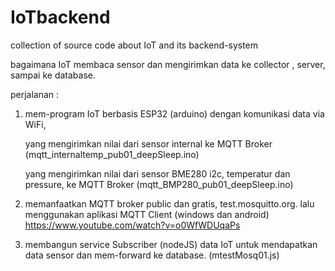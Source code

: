 # IoTbackend
collection of source code about IoT and its backend-system 

bagaimana IoT membaca sensor dan mengirimkan data ke collector , server,  sampai ke database.

perjalanan :
1. mem-program IoT berbasis ESP32 (arduino) dengan komunikasi data via WiFi, 

    yang mengirimkan nilai dari sensor internal ke MQTT Broker
    (mqtt_internaltemp_pub01_deepSleep.ino)
    
    yang mengirimkan nilai dari sensor BME280 i2c, temperatur dan pressure, ke MQTT Broker
    (mqtt_BMP280_pub01_deepSleep.ino)

2. memanfaatkan MQTT broker public dan gratis, test.mosquitto.org. lalu menggunakan aplikasi MQTT Client (windows dan android)
    https://www.youtube.com/watch?v=o0WfWDUqaPs
3. membangun service Subscriber (nodeJS) data IoT untuk mendapatkan data sensor dan mem-forward ke database. 
    (mtestMosq01.js)
    

    

